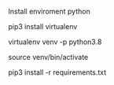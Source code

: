 Install  enviroment python 

pip3 install virtualenv

virtualenv venv -p python3.8

source venv/bin/activate

pip3 install -r requirements.txt